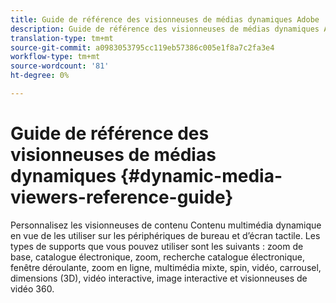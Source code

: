 ```yaml
---
title: Guide de référence des visionneuses de médias dynamiques Adobe
description: Guide de référence des visionneuses de médias dynamiques Adobe pour les visionneuses de zoom de base, de catalogue électronique, de zoom, de catalogue électronique, de fenêtre déroulante, de zoom en ligne, de supports mixtes, de spin, de vidéo, de carrousel, de vidéos interactives, d’images interactives et de vidéos 360.
translation-type: tm+mt
source-git-commit: a0983053795cc119eb57386c005e1f8a7c2fa3e4
workflow-type: tm+mt
source-wordcount: '81'
ht-degree: 0%

---
```



# Guide de référence des visionneuses de médias dynamiques {#dynamic-media-viewers-reference-guide}

<!-- Updated June 1, 2020 from https://wiki.corp.adobe.com/pages/viewpage.action?spaceKey=scene7qa&title=s7Viewers%2C+S7SDK%2C+S7OnDemand+Release+Notes - Contact is Sasha -->

Personnalisez les visionneuses de contenu Contenu multimédia dynamique en vue de les utiliser sur les périphériques de bureau et d’écran tactile. Les types de supports que vous pouvez utiliser sont les suivants : zoom de base, catalogue électronique, zoom, recherche catalogue électronique, fenêtre déroulante, zoom en ligne, multimédia mixte, spin, vidéo, carrousel, dimensions (3D), vidéo interactive, image interactive et visionneuses de vidéo 360.